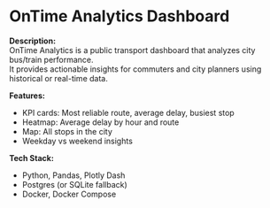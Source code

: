 # OnTime Analytics Dashboard

**Description:**  
OnTime Analytics is a public transport dashboard that analyzes city bus/train performance.  
It provides actionable insights for commuters and city planners using historical or real-time data.

**Features:**  
- KPI cards: Most reliable route, average delay, busiest stop  
- Heatmap: Average delay by hour and route  
- Map: All stops in the city  
- Weekday vs weekend insights  

**Tech Stack:**  
- Python, Pandas, Plotly Dash  
- Postgres (or SQLite fallback)  
- Docker, Docker Compose  


